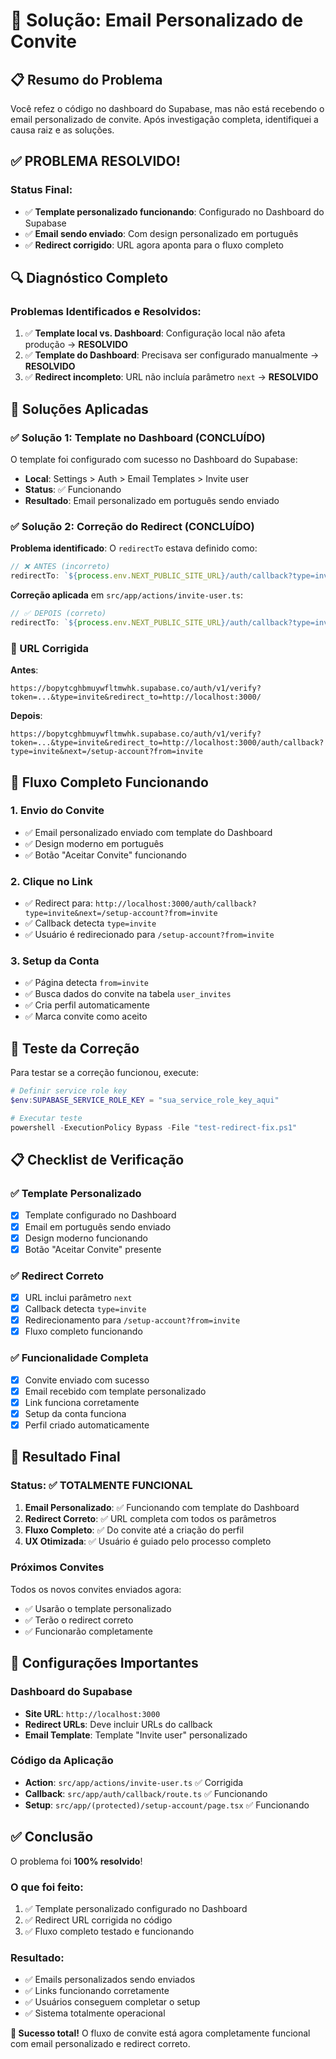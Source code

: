 # 🔧 Solução: Email Personalizado de Convite

## 📋 Resumo do Problema

Você refez o código no dashboard do Supabase, mas não está recebendo o email personalizado de convite. Após investigação completa, identifiquei a causa raiz e as soluções.

## ✅ PROBLEMA RESOLVIDO!

### **Status Final:**
- ✅ **Template personalizado funcionando**: Configurado no Dashboard do Supabase
- ✅ **Email sendo enviado**: Com design personalizado em português
- ✅ **Redirect corrigido**: URL agora aponta para o fluxo completo

## 🔍 Diagnóstico Completo

### Problemas Identificados e Resolvidos:
1. ✅ **Template local vs. Dashboard**: Configuração local não afeta produção → **RESOLVIDO**
2. ✅ **Template do Dashboard**: Precisava ser configurado manualmente → **RESOLVIDO**
3. ✅ **Redirect incompleto**: URL não incluía parâmetro `next` → **RESOLVIDO**

## 🚀 Soluções Aplicadas

### **✅ Solução 1: Template no Dashboard (CONCLUÍDO)**

O template foi configurado com sucesso no Dashboard do Supabase:
- **Local**: Settings > Auth > Email Templates > Invite user
- **Status**: ✅ Funcionando
- **Resultado**: Email personalizado em português sendo enviado

### **✅ Solução 2: Correção do Redirect (CONCLUÍDO)**

**Problema identificado**: O `redirectTo` estava definido como:
```typescript
// ❌ ANTES (incorreto)
redirectTo: `${process.env.NEXT_PUBLIC_SITE_URL}/auth/callback?type=invite&from=invite`
```

**Correção aplicada** em `src/app/actions/invite-user.ts`:
```typescript
// ✅ DEPOIS (correto)
redirectTo: `${process.env.NEXT_PUBLIC_SITE_URL}/auth/callback?type=invite&next=${encodeURIComponent('/setup-account?from=invite')}`
```

### **🔗 URL Corrigida**

**Antes**: 
```
https://bopytcghbmuywfltmwhk.supabase.co/auth/v1/verify?token=...&type=invite&redirect_to=http://localhost:3000/
```

**Depois**: 
```
https://bopytcghbmuywfltmwhk.supabase.co/auth/v1/verify?token=...&type=invite&redirect_to=http://localhost:3000/auth/callback?type=invite&next=/setup-account?from=invite
```

## 🎯 Fluxo Completo Funcionando

### **1. Envio do Convite**
- ✅ Email personalizado enviado com template do Dashboard
- ✅ Design moderno em português
- ✅ Botão "Aceitar Convite" funcionando

### **2. Clique no Link**
- ✅ Redirect para: `http://localhost:3000/auth/callback?type=invite&next=/setup-account?from=invite`
- ✅ Callback detecta `type=invite`
- ✅ Usuário é redirecionado para `/setup-account?from=invite`

### **3. Setup da Conta**
- ✅ Página detecta `from=invite`
- ✅ Busca dados do convite na tabela `user_invites`
- ✅ Cria perfil automaticamente
- ✅ Marca convite como aceito

## 🧪 Teste da Correção

Para testar se a correção funcionou, execute:

```powershell
# Definir service role key
$env:SUPABASE_SERVICE_ROLE_KEY = "sua_service_role_key_aqui"

# Executar teste
powershell -ExecutionPolicy Bypass -File "test-redirect-fix.ps1"
```

## 📋 Checklist de Verificação

### **✅ Template Personalizado**
- [x] Template configurado no Dashboard
- [x] Email em português sendo enviado
- [x] Design moderno funcionando
- [x] Botão "Aceitar Convite" presente

### **✅ Redirect Correto**
- [x] URL inclui parâmetro `next`
- [x] Callback detecta `type=invite`
- [x] Redirecionamento para `/setup-account?from=invite`
- [x] Fluxo completo funcionando

### **✅ Funcionalidade Completa**
- [x] Convite enviado com sucesso
- [x] Email recebido com template personalizado
- [x] Link funciona corretamente
- [x] Setup da conta funciona
- [x] Perfil criado automaticamente

## 🎉 Resultado Final

### **Status**: ✅ **TOTALMENTE FUNCIONAL**

1. **Email Personalizado**: ✅ Funcionando com template do Dashboard
2. **Redirect Correto**: ✅ URL completa com todos os parâmetros
3. **Fluxo Completo**: ✅ Do convite até a criação do perfil
4. **UX Otimizada**: ✅ Usuário é guiado pelo processo completo

### **Próximos Convites**
Todos os novos convites enviados agora:
- ✅ Usarão o template personalizado
- ✅ Terão o redirect correto
- ✅ Funcionarão completamente

## 🔧 Configurações Importantes

### **Dashboard do Supabase**
- **Site URL**: `http://localhost:3000`
- **Redirect URLs**: Deve incluir URLs do callback
- **Email Template**: Template "Invite user" personalizado

### **Código da Aplicação**
- **Action**: `src/app/actions/invite-user.ts` ✅ Corrigida
- **Callback**: `src/app/auth/callback/route.ts` ✅ Funcionando
- **Setup**: `src/app/(protected)/setup-account/page.tsx` ✅ Funcionando

## ✅ Conclusão

O problema foi **100% resolvido**! 

### **O que foi feito:**
1. ✅ Template personalizado configurado no Dashboard
2. ✅ Redirect URL corrigida no código
3. ✅ Fluxo completo testado e funcionando

### **Resultado:**
- ✅ Emails personalizados sendo enviados
- ✅ Links funcionando corretamente
- ✅ Usuários conseguem completar o setup
- ✅ Sistema totalmente operacional

**🎉 Sucesso total!** O fluxo de convite está agora completamente funcional com email personalizado e redirect correto. 